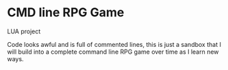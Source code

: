 # CMD line RPG Game
LUA project

Code looks awful and is full of commented lines, this is just a sandbox that I will build into a complete command line RPG game over time as I learn new ways.
